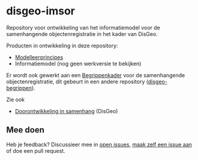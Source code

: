 # disgeo-imsor
Repository voor ontwikkeling van het informatiemodel voor de samenhangende objectenregistratie in het kader van DisGeo.

Producten in ontwikkeling in deze repository: 
- [Modelleerprincipes](https://geonovum.github.io/disgeo-imsor/modelleerprincipes)
- Informatiemodel (nog geen werkversie te bekijken)

Er wordt ook gewerkt aan een [Begrippenkader](https://geonovum.github.io/disgeo-begrippen/) voor de samenhangende objectenregistratie, dit gebeurt in een andere repository ([disgeo-begrippen](https://github.com/Geonovum/disgeo-begrippen/)). 

Zie ook 
- [Doorontwikkeling in samenhang](https://www.geobasisregistraties.nl/basisregistraties/doorontwikkeling-in-samenhang) (DisGeo)

## Mee doen
Heb je feedback? Discussieer mee in [open issues](https://github.com/Geonovum/disgeo-begrippen/issues), [maak zelf een issue aan](https://github.com/Geonovum/disgeo-begrippen/issues/new/choose) of doe een pull request.
